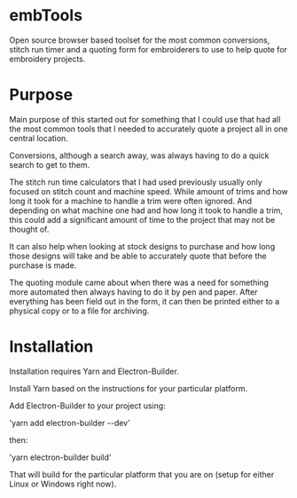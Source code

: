 # embTools

Open source browser based toolset for the most common conversions, stitch run timer and a quoting form for embroiderers to use to help quote for embroidery projects.

# Purpose

Main purpose of this started out for something that I could use that had all the most common tools that I needed to accurately quote a project all in one central location.

Conversions, although a search away, was always having to do a quick search to get to them.

The stitch run time calculators that I had used previously usually only focused on stitch count and machine speed.  While amount of trims and how long it took for a machine to handle a trim were often ignored.  And depending on what machine one had and how long it took to handle a trim, this could add a significant amount of time to the project that may not be thought of.

It can also help when looking at stock designs to purchase and how long those designs will take and be able to accurately quote that before the purchase is made.

The quoting module came about when there was a need for something more automated then always having to do it by pen and paper.  After everything has been field out in the form, it can then be printed either to a physical copy or to a file for archiving.

# Installation

Installation requires Yarn and Electron-Builder.

Install Yarn based on the instructions for your particular platform.

Add Electron-Builder to your project using:

'yarn add electron-builder --dev'

then:

'yarn electron-builder build' 

That will build for the particular platform that you are on (setup for either Linux or Windows right now).
